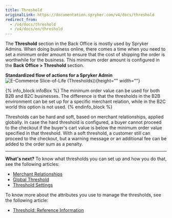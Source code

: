 ```yaml
---
title: Threshold
originalLink: https://documentation.spryker.com/v4/docs/threshold
redirect_from:
  - /v4/docs/threshold
  - /v4/docs/en/threshold
---
```


The **Threshold** section in the Back Office is mostly used by Spryker Admins.
When doing business online, there comes a time when you need to set a minimum order amount to ensure that the cost of shipping the order is worthwhile for the business. This minimum order amount is configured in the **Back Office > Threshold** section.

**Standardized flow of actions for a Spryker Admin**
![E-Commerce Slice-of-Life (Thresholds))](https://spryker.s3.eu-central-1.amazonaws.com/docs/User+Guides/Back+Office+User+Guides/Threshold/threshold-section.png){height="" width=""}

{% info_block infoBox %}
The minimum order value can be used for both B2B and B2C businesses. The difference is that the thresholds in the B2B environment can be set up for a specific merchant relation, while in the B2C world this option is not used.
{% endinfo_block %}

Thresholds can be hard and soft, based on merchant relationships, applied globally. In case the hard threshold is configured, a buyer cannot proceed to the checkout if the buyer's cart value is below the minimum order value specified in that threshold. With a soft threshold, a customer still can proceed to the checkout, but a warning message or an additional fee can be added to the order sum as a penalty. 
***
**What's next?**
To know what thresholds you can set up and how you do that, see the following articles:
* [Merchant Relationships](/docs/scos/dev/user-guides/202001.0/back-office-user-guide/thresholds/merchant-relationships/managing-mercha)
* [Global Threshold](/docs/scos/dev/user-guides/202001.0/back-office-user-guide/thresholds/global-threshold/managing-global)
* [Threshold Settings](/docs/scos/dev/user-guides/202001.0/back-office-user-guide/thresholds/threshold-settings/managing-thresh)

To know more about the attributes you use to manage the thresholds, see the following article:
* [Threshold: Reference Information](/docs/scos/dev/user-guides/202001.0/back-office-user-guide/thresholds/references/threshold-refer)

